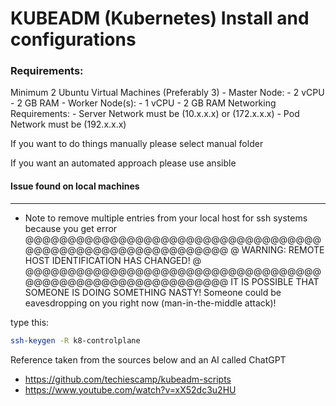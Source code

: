 # KUBEADM (Kubernetes) Install and configurations


### Requirements:
Minimum 2 Ubuntu Virtual Machines (Preferably 3)
    - Master Node:
        - 2 vCPU
        - 2 GB RAM
    - Worker Node(s):
        - 1 vCPU
        - 2 GB RAM
    Networking Requirements:
        - Server Network must be (10.x.x.x) or (172.x.x.x)
        - Pod Network must be (192.x.x.x)        







If you want to do things manually please select manual folder


If you want an automated approach please use ansible





#### Issue found on local machines
---
* Note to remove multiple entries from your local host for ssh systems because you get error
@@@@@@@@@@@@@@@@@@@@@@@@@@@@@@@@@@@@@@@@@@@@@@@@@@@@@@@@@@@
@    WARNING: REMOTE HOST IDENTIFICATION HAS CHANGED!     @
@@@@@@@@@@@@@@@@@@@@@@@@@@@@@@@@@@@@@@@@@@@@@@@@@@@@@@@@@@@
IT IS POSSIBLE THAT SOMEONE IS DOING SOMETHING NASTY!
Someone could be eavesdropping on you right now (man-in-the-middle attack)!

type this:
```bash
ssh-keygen -R k8-controlplane
```


Reference taken from the sources below and an AI called ChatGPT

- https://github.com/techiescamp/kubeadm-scripts
- https://www.youtube.com/watch?v=xX52dc3u2HU
